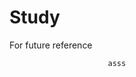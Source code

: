 # Study      
For future reference         

          


                       
                          asss
 
           
